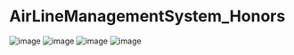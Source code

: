 # AirLineManagementSystem_Honors
![image](https://github.com/user-attachments/assets/51873d09-8663-444a-83ae-ed8c2e1371bb)
![image](https://github.com/user-attachments/assets/c29e1bec-ca87-4f99-a386-fb8c758ba9c4)
![image](https://github.com/user-attachments/assets/74032437-7760-4e7c-9b15-a2af063b9b98)
![image](https://github.com/user-attachments/assets/4bf57821-bf53-4feb-9fd1-d2113ab2913d)



